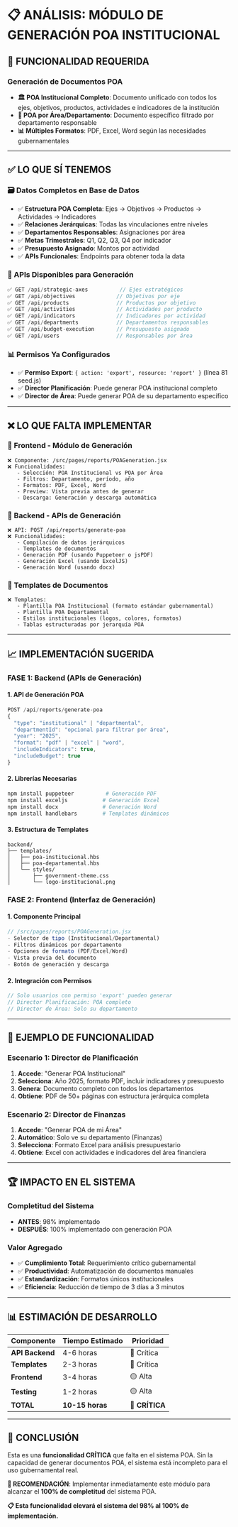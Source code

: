 # 📋 ANÁLISIS: MÓDULO DE GENERACIÓN POA INSTITUCIONAL

## 🎯 **FUNCIONALIDAD REQUERIDA**

### **Generación de Documentos POA**
- **🏛️ POA Institucional Completo**: Documento unificado con todos los ejes, objetivos, productos, actividades e indicadores de la institución
- **🏢 POA por Área/Departamento**: Documento específico filtrado por departamento responsable
- **📊 Múltiples Formatos**: PDF, Excel, Word según las necesidades gubernamentales

---

## ✅ **LO QUE SÍ TENEMOS**

### **🗃️ Datos Completos en Base de Datos**
- ✅ **Estructura POA Completa**: Ejes → Objetivos → Productos → Actividades → Indicadores
- ✅ **Relaciones Jerárquicas**: Todas las vinculaciones entre niveles
- ✅ **Departamentos Responsables**: Asignaciones por área
- ✅ **Metas Trimestrales**: Q1, Q2, Q3, Q4 por indicador
- ✅ **Presupuesto Asignado**: Montos por actividad
- ✅ **APIs Funcionales**: Endpoints para obtener toda la data

### **🔧 APIs Disponibles para Generación**
```javascript
✅ GET /api/strategic-axes          // Ejes estratégicos
✅ GET /api/objectives             // Objetivos por eje
✅ GET /api/products               // Productos por objetivo
✅ GET /api/activities             // Actividades por producto
✅ GET /api/indicators             // Indicadores por actividad
✅ GET /api/departments            // Departamentos responsables
✅ GET /api/budget-execution       // Presupuesto asignado
✅ GET /api/users                  // Responsables por área
```

### **📊 Permisos Ya Configurados**
- ✅ **Permiso Export**: `{ action: 'export', resource: 'report' }` (línea 81 seed.js)
- ✅ **Director Planificación**: Puede generar POA institucional completo
- ✅ **Director de Área**: Puede generar POA de su departamento específico

---

## ❌ **LO QUE FALTA IMPLEMENTAR**

### **🚫 Frontend - Módulo de Generación**
```
❌ Componente: /src/pages/reports/POAGeneration.jsx
❌ Funcionalidades:
   - Selección: POA Institucional vs POA por Área
   - Filtros: Departamento, período, año
   - Formatos: PDF, Excel, Word
   - Preview: Vista previa antes de generar
   - Descarga: Generación y descarga automática
```

### **🚫 Backend - APIs de Generación**
```
❌ API: POST /api/reports/generate-poa
❌ Funcionalidades:
   - Compilación de datos jerárquicos
   - Templates de documentos
   - Generación PDF (usando Puppeteer o jsPDF)
   - Generación Excel (usando ExcelJS)
   - Generación Word (usando docx)
```

### **🚫 Templates de Documentos**
```
❌ Templates:
   - Plantilla POA Institucional (formato estándar gubernamental)
   - Plantilla POA Departamental
   - Estilos institucionales (logos, colores, formatos)
   - Tablas estructuradas por jerarquía POA
```

---

## 📈 **IMPLEMENTACIÓN SUGERIDA**

### **FASE 1: Backend (APIs de Generación)**

#### **1. API de Generación POA**
```javascript
POST /api/reports/generate-poa
{
  "type": "institutional" | "departmental",
  "departmentId": "opcional para filtrar por área",
  "year": "2025",
  "format": "pdf" | "excel" | "word",
  "includeIndicators": true,
  "includeBudget": true
}
```

#### **2. Librerías Necesarias**
```bash
npm install puppeteer          # Generación PDF
npm install exceljs           # Generación Excel  
npm install docx              # Generación Word
npm install handlebars        # Templates dinámicos
```

#### **3. Estructura de Templates**
```
backend/
├── templates/
│   ├── poa-institucional.hbs
│   ├── poa-departamental.hbs
│   └── styles/
│       ├── government-theme.css
│       └── logo-institucional.png
```

### **FASE 2: Frontend (Interfaz de Generación)**

#### **1. Componente Principal**
```jsx
// /src/pages/reports/POAGeneration.jsx
- Selector de tipo (Institucional/Departamental)
- Filtros dinámicos por departamento
- Opciones de formato (PDF/Excel/Word)
- Vista previa del documento
- Botón de generación y descarga
```

#### **2. Integración con Permisos**
```javascript
// Solo usuarios con permiso 'export' pueden generar
// Director Planificación: POA completo
// Director de Área: Solo su departamento
```

---

## 🎯 **EJEMPLO DE FUNCIONALIDAD**

### **Escenario 1: Director de Planificación**
1. **Accede**: "Generar POA Institucional"
2. **Selecciona**: Año 2025, formato PDF, incluir indicadores y presupuesto
3. **Genera**: Documento completo con todos los departamentos
4. **Obtiene**: PDF de 50+ páginas con estructura jerárquica completa

### **Escenario 2: Director de Finanzas**
1. **Accede**: "Generar POA de mi Área"
2. **Automático**: Solo ve su departamento (Finanzas)
3. **Selecciona**: Formato Excel para análisis presupuestario
4. **Obtiene**: Excel con actividades e indicadores del área financiera

---

## 🏆 **IMPACTO EN EL SISTEMA**

### **Completitud del Sistema**
- **ANTES**: 98% implementado
- **DESPUÉS**: 100% implementado con generación POA

### **Valor Agregado**
- ✅ **Cumplimiento Total**: Requerimiento crítico gubernamental
- ✅ **Productividad**: Automatización de documentos manuales
- ✅ **Estandardización**: Formatos únicos institucionales
- ✅ **Eficiencia**: Reducción de tiempo de 3 días a 3 minutos

---

## 📊 **ESTIMACIÓN DE DESARROLLO**

| Componente | Tiempo Estimado | Prioridad |
|------------|-----------------|-----------|
| **API Backend** | 4-6 horas | 🔴 Crítica |
| **Templates** | 2-3 horas | 🔴 Crítica |
| **Frontend** | 3-4 horas | 🟡 Alta |
| **Testing** | 1-2 horas | 🟡 Alta |
| **TOTAL** | **10-15 horas** | **🔴 CRÍTICA** |

---

## 🎯 **CONCLUSIÓN**

Esta es una **funcionalidad CRÍTICA** que falta en el sistema POA. Sin la capacidad de generar documentos POA, el sistema está incompleto para el uso gubernamental real.

**🚀 RECOMENDACIÓN**: Implementar inmediatamente este módulo para alcanzar el **100% de completitud** del sistema POA.

**📋 Esta funcionalidad elevará el sistema del 98% al 100% de implementación.**
